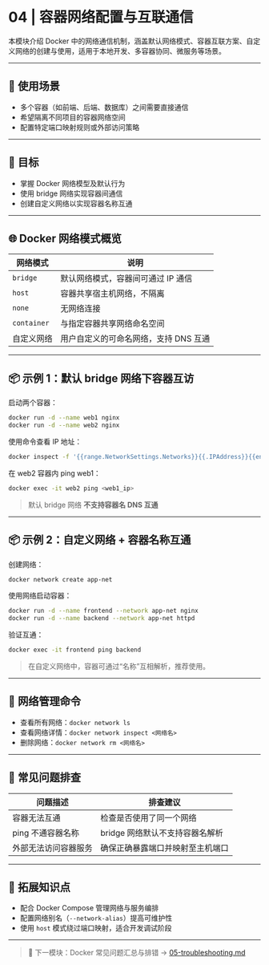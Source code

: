 # 04 | 容器网络配置与互联通信

本模块介绍 Docker 中的网络通信机制，涵盖默认网络模式、容器互联方案、自定义网络的创建与使用，适用于本地开发、多容器协同、微服务等场景。

---

## 📌 使用场景

- 多个容器（如前端、后端、数据库）之间需要直接通信
- 希望隔离不同项目的容器网络空间
- 配置特定端口映射规则或外部访问策略

---

## 🎯 目标

- 掌握 Docker 网络模型及默认行为
- 使用 bridge 网络实现容器间通信
- 创建自定义网络以实现容器名称互通

---

## 🌐 Docker 网络模式概览

| 网络模式    | 说明                                  |
| ----------- | ------------------------------------- |
| `bridge`    | 默认网络模式，容器间可通过 IP 通信    |
| `host`      | 容器共享宿主机网络，不隔离            |
| `none`      | 无网络连接                            |
| `container` | 与指定容器共享网络命名空间            |
| 自定义网络  | 用户自定义的可命名网络，支持 DNS 互通 |

---

## 📦 示例 1：默认 bridge 网络下容器互访

启动两个容器：

```bash
docker run -d --name web1 nginx
docker run -d --name web2 nginx
```

使用命令查看 IP 地址：

```bash
docker inspect -f '{{range.NetworkSettings.Networks}}{{.IPAddress}}{{end}}' web1
```

在 web2 容器内 ping web1：

```bash
docker exec -it web2 ping <web1_ip>
```

> 默认 bridge 网络 **不支持容器名 DNS 互通**

---

## 📦 示例 2：自定义网络 + 容器名称互通

创建网络：

```bash
docker network create app-net
```

使用网络启动容器：

```bash
docker run -d --name frontend --network app-net nginx
docker run -d --name backend --network app-net httpd
```

验证互通：

```bash
docker exec -it frontend ping backend
```

> 在自定义网络中，容器可通过“名称”互相解析，推荐使用。

---

## 🔧 网络管理命令

- 查看所有网络：`docker network ls`
- 查看网络详情：`docker network inspect <网络名>`
- 删除网络：`docker network rm <网络名>`

---

## 🚨 常见问题排查

| 问题描述             | 排查建议                         |
| -------------------- | -------------------------------- |
| 容器无法互通         | 检查是否使用了同一个网络         |
| ping 不通容器名称    | bridge 网络默认不支持容器名解析  |
| 外部无法访问容器服务 | 确保正确暴露端口并映射至主机端口 |

---

## 🧠 拓展知识点

- 配合 Docker Compose 管理网络与服务编排
- 配置网络别名（`--network-alias`）提高可维护性
- 使用 `host` 模式绕过端口映射，适合开发调试阶段

---

> 📁 下一模块：Docker 常见问题汇总与排错 → [05-troubleshooting.md](./05-troubleshooting.md)
